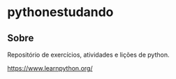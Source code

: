 # pythonestudando

## Sobre
Repositório de exercícios, atividades e lições de python.

https://www.learnpython.org/

